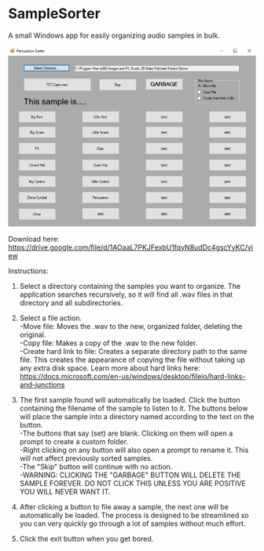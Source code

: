 # SampleSorter
A small Windows app for easily organizing audio samples in bulk.

![Screenshot](./screenshot.png?raw=true "SampleSorter")

Download here: https://drive.google.com/file/d/1AOaaL7PKJFexbU1fqyN8udDc4gscYyKC/view

Instructions:

1) Select a directory containing the samples you want to organize. The application searches recursively, so it will find all .wav files in that directory and all subdirectories.

2) Select a file action.  
  -Move file: Moves the .wav to the new, organized folder, deleting the original.  
  -Copy file: Makes a copy of the .wav to the new folder.  
  -Create hard link to file: Creates a separate directory path to the same file. This creates the appearance of copying the file without taking up any extra disk space. Learn more about hard links here: https://docs.microsoft.com/en-us/windows/desktop/fileio/hard-links-and-junctions
  
3) The first sample found will automatically be loaded. Click the button containing the filename of the sample to listen to it. The buttons below will place the sample into a directory named according to the text on the button.  
  -The buttons that say (set) are blank. Clicking on them will open a prompt to create a custom folder.  
  -Right clicking on any button will also open a prompt to rename it. This will not affect previously sorted samples.  
  -The "Skip" button will continue with no action.  
  -WARNING: CLICKING THE "GARBAGE" BUTTON WILL DELETE THE SAMPLE FOREVER. DO NOT CLICK THIS UNLESS YOU ARE POSITIVE YOU WILL NEVER WANT IT.
  
4) After clicking a button to file away a sample, the next one will be automatically be loaded. The process is designed to be streamlined so you can very quickly go through a lot of samples without much effort.

5) Click the exit button when you get bored.
